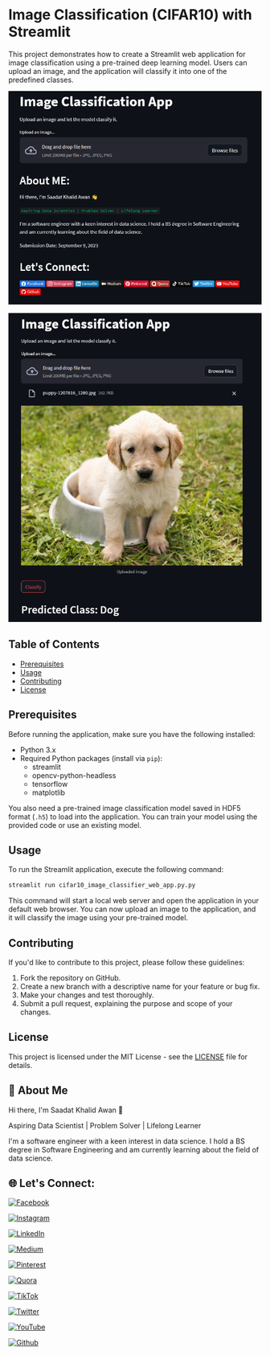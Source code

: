 # Image Classification (CIFAR10) with Streamlit

This project demonstrates how to create a Streamlit web application for image classification using a pre-trained deep learning model. Users can upload an image, and the application will classify it into one of the predefined classes.

![App Screenshot](https://raw.githubusercontent.com/Saadat-Khalid/web_apps/main/Cifar%2010%20Image%20Classifier/Cifar10%20Image%20Classification%20web%20app%20Saadat%20Khalid%20(4).png)

![App Screenshot](https://raw.githubusercontent.com/Saadat-Khalid/web_apps/main/Cifar%2010%20Image%20Classifier/Cifar10%20Image%20Classification%20web%20app%20Saadat%20Khalid%20(3).png)

## Table of Contents

- [Prerequisites](#prerequisites)
- [Usage](#usage)
- [Contributing](#contributing)
- [License](#license)

## Prerequisites

Before running the application, make sure you have the following installed:

- Python 3.x
- Required Python packages (install via `pip`):
  - streamlit
  - opencv-python-headless
  - tensorflow
  - matplotlib

You also need a pre-trained image classification model saved in HDF5 format (`.h5`) to load into the application. You can train your model using the provided code or use an existing model.

## Usage

To run the Streamlit application, execute the following command:

```bash
streamlit run cifar10_image_classifier_web_app.py.py
```

This command will start a local web server and open the application in your default web browser. You can now upload an image to the application, and it will classify the image using your pre-trained model.

## Contributing

If you'd like to contribute to this project, please follow these guidelines:

1. Fork the repository on GitHub.
2. Create a new branch with a descriptive name for your feature or bug fix.
3. Make your changes and test thoroughly.
4. Submit a pull request, explaining the purpose and scope of your changes.

## License

This project is licensed under the MIT License - see the [LICENSE](LICENSE) file for details.
## 🚀 About Me
Hi there, I'm Saadat Khalid Awan 👋

Aspiring Data Scientist | Problem Solver | Lifelong Learner

I'm a software engineer with a keen interest in data science. I hold a BS degree in Software Engineering and am currently learning about the field of data science.

## 🌐 Let's Connect:
[![Facebook](https://img.shields.io/badge/Facebook-%231877F2.svg?logo=Facebook&logoColor=white)](https://facebook.com/Saadat.Khalid.Awan)

[![Instagram](https://img.shields.io/badge/Instagram-%23E4405F.svg?logo=Instagram&logoColor=white)](https://instagram.com/saadii_awan66)

[![LinkedIn](https://img.shields.io/badge/LinkedIn-%230077B5.svg?logo=linkedin&logoColor=white)](https://linkedin.com/in/saadatawan)

[![Medium](https://img.shields.io/badge/Medium-12100E?logo=medium&logoColor=white)](https://medium.com/@@me.saadat)

[![Pinterest](https://img.shields.io/badge/Pinterest-%23E60023.svg?logo=Pinterest&logoColor=white)](https://pinterest.com/its_saadatkhalid)

[![Quora](https://img.shields.io/badge/Quora-%23B92B27.svg?logo=Quora&logoColor=white)](https://quora.com/profile/Saadat-Khalid-Awan)

[![TikTok](https://img.shields.io/badge/TikTok-%23000000.svg?logo=TikTok&logoColor=white)](https://tiktok.com/@@saadat.awan)

[![Twitter](https://img.shields.io/badge/Twitter-%231DA1F2.svg?logo=Twitter&logoColor=white)](https://twitter.com/saadat_96)

[![YouTube](https://img.shields.io/badge/YouTube-%23FF0000.svg?logo=YouTube&logoColor=white)](https://youtube.com/@saadatkhalidawan)

[![Github](https://img.shields.io/badge/Github-%23FF0000.svg?logo=Github&logoColor=Black)](https://github.com/Saadat-Khalid/)


